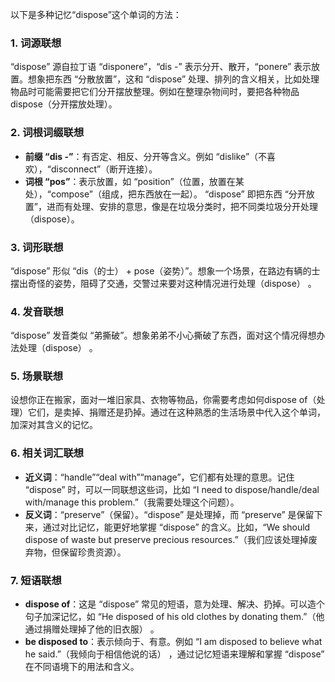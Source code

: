 以下是多种记忆“dispose”这个单词的方法：

### 1. 词源联想
“dispose” 源自拉丁语 “disponere”，“dis -” 表示分开、散开，“ponere” 表示放置。想象把东西 “分散放置”，这和 “dispose” 处理、排列的含义相关，比如处理物品时可能需要把它们分开摆放整理。例如在整理杂物间时，要把各种物品dispose（分开摆放处理）。 

### 2. 词根词缀联想
 - **前缀 “dis -”**：有否定、相反、分开等含义。例如 “dislike”（不喜欢），“disconnect”（断开连接）。
 - **词根 “pos”**：表示放置，如 “position”（位置，放置在某处），“compose”（组成，把东西放在一起）。
 “dispose” 即把东西 “分开放置”，进而有处理、安排的意思，像是在垃圾分类时，把不同类垃圾分开处理（dispose）。 

### 3. 词形联想
“dispose” 形似 “dis（的士） + pose（姿势）”。想象一个场景，在路边有辆的士摆出奇怪的姿势，阻碍了交通，交警过来要对这种情况进行处理（dispose） 。

### 4. 发音联想
“dispose” 发音类似 “弟撕破”。想象弟弟不小心撕破了东西，面对这个情况得想办法处理（dispose） 。

### 5. 场景联想
设想你正在搬家，面对一堆旧家具、衣物等物品，你需要考虑如何dispose of（处理）它们，是卖掉、捐赠还是扔掉。通过在这种熟悉的生活场景中代入这个单词，加深对其含义的记忆。 

### 6. 相关词汇联想
 - **近义词**：“handle”“deal with”“manage”，它们都有处理的意思。记住 “dispose” 时，可以一同联想这些词，比如 “I need to dispose/handle/deal with/manage this problem.”（我需要处理这个问题）。
 - **反义词**：“preserve”（保留）。“dispose” 是处理掉，而 “preserve” 是保留下来，通过对比记忆，能更好地掌握 “dispose” 的含义。比如，“We should dispose of waste but preserve precious resources.”（我们应该处理掉废弃物，但保留珍贵资源）。 

### 7. 短语联想
 - **dispose of**：这是 “dispose” 常见的短语，意为处理、解决、扔掉。可以造个句子加深记忆，如 “He disposed of his old clothes by donating them.”（他通过捐赠处理掉了他的旧衣服） 。 
 - **be disposed to**：表示倾向于、有意。例如 “I am disposed to believe what he said.”（我倾向于相信他说的话） ，通过记忆短语来理解和掌握 “dispose” 在不同语境下的用法和含义。 